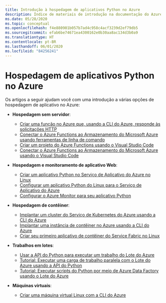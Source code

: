 ```yaml
---
title: Introdução à hospedagem de aplicativos Python no Azure
description: Índice de materiais de introdução na documentação do Azure para hospedagem de código de aplicativo Python.
ms.date: 05/28/2020
ms.topic: conceptual
ms.openlocfilehash: f4e880901b057b7ad4c958c4acf3239d2ef79db5
ms.sourcegitcommit: efab6be74671ea4300162e0b30aa8ac134d3b0a9
ms.translationtype: HT
ms.contentlocale: pt-BR
ms.lasthandoff: 06/01/2020
ms.locfileid: "84256241"
---
```

# <a name="hosting-python-apps-on-azure"></a>Hospedagem de aplicativos Python no Azure

Os artigos a seguir ajudam você com uma introdução a várias opções de hospedagem de aplicativo no Azure:

- **Hospedagem sem servidor**:
  - [Criar uma função no Azure que, usando a CLI do Azure, responde às solicitações HTTP](/azure/azure-functions/functions-create-first-azure-function-azure-cli?pivots=programming-language-python)
  - [Conectar o Azure Functions ao Armazenamento do Microsoft Azure usando ferramentas de linha de comando](/azure/azure-functions/functions-add-output-binding-storage-queue-cli?tabs=bash%2Cbrowser&pivots=programming-language-python)
  - [Criar um projeto do Azure Functions usando o Visual Studio Code](/azure/azure-functions/functions-create-first-function-vs-code?pivots=programming-language-python)
  - [Conectar o Azure Functions ao Armazenamento do Microsoft Azure usando o Visual Studio Code](/azure/azure-functions/functions-add-output-binding-storage-queue-vs-code?pivots=programming-language-python)
  
- **Hospedagem e monitoramento de aplicativo Web**:
  - [Criar um aplicativo Python no Serviço de Aplicativo do Azure no Linux](/azure/app-service/containers/quickstart-python)
  - [Configurar um aplicativo Python do Linux para o Serviço de Aplicativo do Azure](/azure/app-service/containers/how-to-configure-python)
  - [Configurar o Azure Monitor para seu aplicativo Python](/azure/azure-monitor/app/opencensus-python)

- **Hospedagem de contêiner**:
  - [Implantar um cluster do Serviço de Kubernetes do Azure usando a CLI do Azure](/azure/aks/kubernetes-walkthrough)
  - [Implantar uma instância de contêiner no Azure usando a CLI do Azure](/azure/container-instances/container-instances-quickstart)
  - [Criar seu primeiro aplicativo de contêiner do Service Fabric no Linux](/azure/service-fabric/service-fabric-get-started-containers-linux)

- **Trabalhos em lotes**:
  - [Usar a API do Python para executar um trabalho do Lote do Azure](/azure/batch/quick-run-python)
  - [Tutorial: Executar uma carga de trabalho paralela com o Lote do Azure usando a API do Python](/azure/batch/tutorial-parallel-python)
  - [Tutorial: Executar scripts do Python por meio de Azure Data Factory usando o Lote do Azure](/azure/batch/tutorial-run-python-batch-azure-data-factory)

- **Máquinas virtuais**:
  - [Criar uma máquina virtual Linux com a CLI do Azure](/azure/virtual-machines/linux/quick-create-cli)
